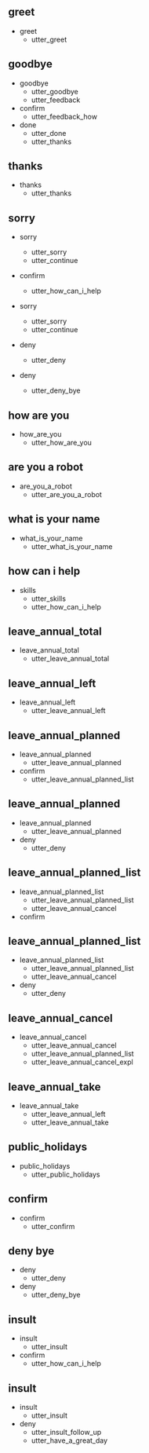 ## greet
* greet
  - utter_greet

## goodbye
* goodbye
  - utter_goodbye
  - utter_feedback
* confirm
  - utter_feedback_how
* done
  - utter_done
  - utter_thanks

## thanks
* thanks
  - utter_thanks

## sorry
* sorry
  - utter_sorry
  - utter_continue
* confirm
  - utter_how_can_i_help

* sorry
  - utter_sorry
  - utter_continue
* deny  
  - utter_deny
* deny  
  - utter_deny_bye

## how are you
* how_are_you
  - utter_how_are_you

## are you a robot
* are_you_a_robot
  - utter_are_you_a_robot

## what is your name
* what_is_your_name
  - utter_what_is_your_name

## how can i help
* skills
  - utter_skills
  - utter_how_can_i_help

## leave_annual_total
* leave_annual_total
  - utter_leave_annual_total

## leave_annual_left
* leave_annual_left
  - utter_leave_annual_left

## leave_annual_planned
* leave_annual_planned
  - utter_leave_annual_planned
* confirm  
  - utter_leave_annual_planned_list

## leave_annual_planned
* leave_annual_planned
  - utter_leave_annual_planned
* deny  
  - utter_deny

## leave_annual_planned_list
* leave_annual_planned_list
  - utter_leave_annual_planned_list
  - utter_leave_annual_cancel
* confirm

## leave_annual_planned_list
* leave_annual_planned_list
  - utter_leave_annual_planned_list
  - utter_leave_annual_cancel
* deny  
  - utter_deny

## leave_annual_cancel
* leave_annual_cancel
  - utter_leave_annual_cancel
  - utter_leave_annual_planned_list
  - utter_leave_annual_cancel_expl

## leave_annual_take
* leave_annual_take
  - utter_leave_annual_left
  - utter_leave_annual_take

## public_holidays
* public_holidays
  - utter_public_holidays

## confirm
* confirm
  - utter_confirm

## deny bye
* deny  
  - utter_deny
* deny  
  - utter_deny_bye

## insult
* insult
  - utter_insult
* confirm   
  - utter_how_can_i_help

## insult
* insult
  - utter_insult
* deny
  - utter_insult_follow_up
  - utter_have_a_great_day
